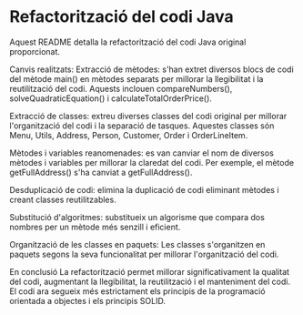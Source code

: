 # Refactorització del codi Java

Aquest README detalla la refactorització del codi Java original proporcionat.

Canvis realitzats:
Extracció de mètodes: s'han extret diversos blocs de codi del mètode main() en mètodes separats per millorar la llegibilitat i la reutilització del codi. Aquests inclouen compareNumbers(), solveQuadraticEquation() i calculateTotalOrderPrice().

Extracció de classes: extreu diverses classes del codi original per millorar l'organització del codi i la separació de tasques. Aquestes classes són Menu, Utils, Address, Person, Customer, Order i OrderLineItem.

Mètodes i variables reanomenades: es van canviar el nom de diversos mètodes i variables per millorar la claredat del codi. Per exemple, el mètode getFullAddress() s'ha canviat a getFullAddress().

Desduplicació de codi: elimina la duplicació de codi eliminant mètodes i creant classes reutilitzables.

Substitució d'algoritmes: substitueix un algorisme que compara dos nombres per un mètode més senzill i eficient.

Organització de les classes en paquets: Les classes s'organitzen en paquets segons la seva funcionalitat per millorar l'organització del codi.

En conclusió
La refactorització permet millorar significativament la qualitat del codi, augmentant la llegibilitat, la reutilització i el manteniment del codi. El codi ara segueix més estrictament els principis de la programació orientada a objectes i els principis SOLID.
